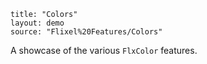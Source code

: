 ```
title: "Colors"
layout: demo
source: "Flixel%20Features/Colors"
```

A showcase of the various `FlxColor` features.